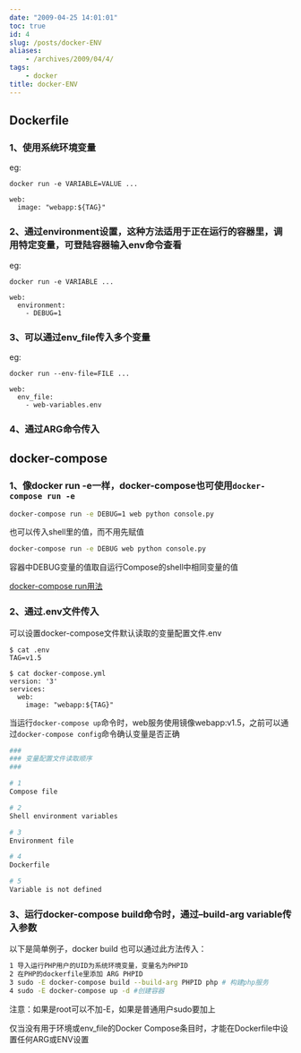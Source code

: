 ```yaml
---
date: "2009-04-25 14:01:01"
toc: true
id: 4
slug: /posts/docker-ENV
aliases:
    - /archives/2009/04/4/
tags:
    - docker
title: docker-ENV
---
```


## Dockerfile

### 1、使用系统环境变量

eg:

`docker run -e VARIABLE=VALUE ...`

```text
web:
  image: "webapp:${TAG}"
```

### 2、通过environment设置，这种方法适用于正在运行的容器里，调用特定变量，可登陆容器输入env命令查看

eg:

`docker run -e VARIABLE ...`

```text
web:
  environment:
    - DEBUG=1
```

### 3、可以通过env\_file传入多个变量

eg:

`docker run --env-file=FILE ...`

```text
web:
  env_file:
    - web-variables.env
```

### 4、通过ARG命令传入

## docker-compose

### 1、像docker run -e一样，docker-compose也可使用`docker-compose run -e`

```bash
docker-compose run -e DEBUG=1 web python console.py
```

也可以传入shell里的值，而不用先赋值

```bash
docker-compose run -e DEBUG web python console.py
```

容器中DEBUG变量的值取自运行Compose的shell中相同变量的值

[docker-compose run用法](https://docs.docker.com/compose/reference/run/)

### 2、通过.env文件传入

可以设置docker-compose文件默认读取的变量配置文件.env

```text
$ cat .env
TAG=v1.5

$ cat docker-compose.yml
version: '3'
services:
  web:
    image: "webapp:${TAG}"
```

当运行`docker-compose up`命令时，web服务使用镜像webapp:v1.5，之前可以通过`docker-compose config`命令确认变量是否正确

```bash
###
### 变量配置文件读取顺序
###

# 1
Compose file

# 2
Shell environment variables

# 3
Environment file

# 4
Dockerfile

# 5
Variable is not defined
```

### 3、运行docker-compose build命令时，通过–build-arg variable传入参数

以下是简单例子，docker build 也可以通过此方法传入：

```bash
1 导入运行PHP用户的UID为系统环境变量，变量名为PHPID
2 在PHP的dockerfile里添加 ARG PHPID
3 sudo -E docker-compose build --build-arg PHPID php # 构建php服务
4 sudo -E docker-compose up -d #创建容器
```

注意：如果是root可以不加-E，如果是普通用户sudo要加上

仅当没有用于环境或env\_file的Docker Compose条目时，才能在Dockerfile中设置任何ARG或ENV设置
